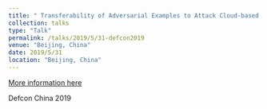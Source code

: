 ```yaml
---
title: " Transferability of Adversarial Examples to Attack Cloud-based Image Classifier Service"
collection: talks
type: "Talk"
permalink: /talks/2019/5/31-defcon2019
venue: "Beijing, China"
date: 2019/5/31
location: "Beijing, China"
---
```


[More information here](https://www.defcon.org/html/dc-china-1/dc-cn-1-speakers.html)

Defcon China 2019

